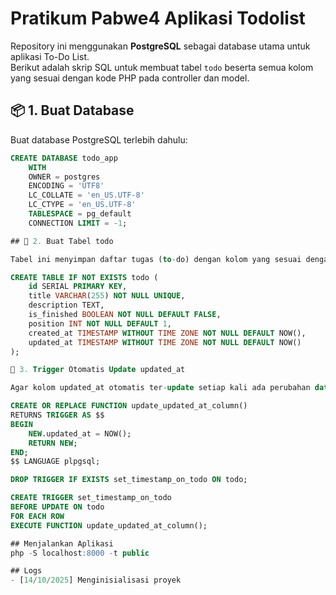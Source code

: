 # Pratikum Pabwe4 Aplikasi Todolist

Repository ini menggunakan **PostgreSQL** sebagai database utama untuk aplikasi To-Do List.  
Berikut adalah skrip SQL untuk membuat tabel `todo` beserta semua kolom yang sesuai dengan kode PHP pada controller dan model.

## 📦 1. Buat Database
Buat database PostgreSQL terlebih dahulu:

```sql
CREATE DATABASE todo_app
    WITH 
    OWNER = postgres
    ENCODING = 'UTF8'
    LC_COLLATE = 'en_US.UTF-8'
    LC_CTYPE = 'en_US.UTF-8'
    TABLESPACE = pg_default
    CONNECTION LIMIT = -1;

## 🧱 2. Buat Tabel todo

Tabel ini menyimpan daftar tugas (to-do) dengan kolom yang sesuai dengan kode PHP pada TodoModel.

CREATE TABLE IF NOT EXISTS todo (
    id SERIAL PRIMARY KEY,
    title VARCHAR(255) NOT NULL UNIQUE,
    description TEXT,
    is_finished BOOLEAN NOT NULL DEFAULT FALSE,
    position INT NOT NULL DEFAULT 1,
    created_at TIMESTAMP WITHOUT TIME ZONE NOT NULL DEFAULT NOW(),
    updated_at TIMESTAMP WITHOUT TIME ZONE NOT NULL DEFAULT NOW()
);

🧰 3. Trigger Otomatis Update updated_at

Agar kolom updated_at otomatis ter-update setiap kali ada perubahan data.

CREATE OR REPLACE FUNCTION update_updated_at_column()
RETURNS TRIGGER AS $$
BEGIN
    NEW.updated_at = NOW();
    RETURN NEW;
END;
$$ LANGUAGE plpgsql;

DROP TRIGGER IF EXISTS set_timestamp_on_todo ON todo;

CREATE TRIGGER set_timestamp_on_todo
BEFORE UPDATE ON todo
FOR EACH ROW
EXECUTE FUNCTION update_updated_at_column();

## Menjalankan Aplikasi
php -S localhost:8000 -t public

## Logs
- [14/10/2025] Menginisialisasi proyek
